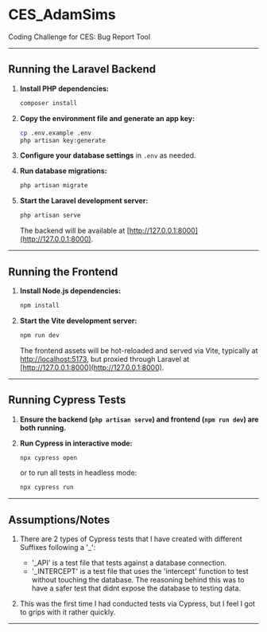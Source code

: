 # CES_AdamSims

Coding Challenge for CES: Bug Report Tool

---

## Running the Laravel Backend

1. **Install PHP dependencies:**
    ```sh
    composer install
    ```

2. **Copy the environment file and generate an app key:**
    ```sh
    cp .env.example .env
    php artisan key:generate
    ```

3. **Configure your database settings** in `.env` as needed.

4. **Run database migrations:**
    ```sh
    php artisan migrate
    ```

5. **Start the Laravel development server:**
    ```sh
    php artisan serve
    ```
    The backend will be available at [http://127.0.0.1:8000](http://127.0.0.1:8000).

---

## Running the Frontend

1. **Install Node.js dependencies:**
    ```sh
    npm install
    ```

2. **Start the Vite development server:**
    ```sh
    npm run dev
    ```
    The frontend assets will be hot-reloaded and served via Vite, typically at [http://localhost:5173](http://localhost:5173]), but proxied through Laravel at [http://127.0.0.1:8000](http://127.0.0.1:8000).

---

## Running Cypress Tests

1. **Ensure the backend (`php artisan serve`) and frontend (`npm run dev`) are both running.**

2. **Run Cypress in interactive mode:**
    ```sh
    npx cypress open
    ```
    or to run all tests in headless mode:
    ```sh
    npx cypress run
    ```

---

## Assumptions/Notes

1. There are 2 types of Cypress tests that I have created with different Suffixes following a '_':
    - '_API' is a test file that tests against a database connection.
    - '_INTERCEPT' is a test file that uses the 'intercept' function to test without touching the database.
The reasoning behind this was to have a safer test that didnt expose the database to testing data.

2. This was the first time I had conducted tests via Cypress, but I feel I got to grips with it rather quickly.

---